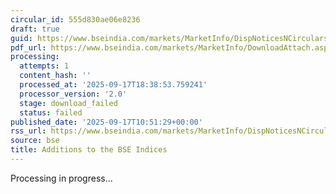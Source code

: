 ```yaml
---
circular_id: 555d830ae06e8236
draft: true
guid: https://www.bseindia.com/markets/MarketInfo/DispNoticesNCirculars.aspx?Noticeid={DBCA3F7C-D6D1-480A-9BF8-5028754DA1EA}&noticeno=20250917-17&dt=09/17/2025&icount=17&totcount=57&flag=0
pdf_url: https://www.bseindia.com/markets/MarketInfo/DownloadAttach.aspx?id=20250917-17&attachedId=
processing:
  attempts: 1
  content_hash: ''
  processed_at: '2025-09-17T18:38:53.759241'
  processor_version: '2.0'
  stage: download_failed
  status: failed
published_date: '2025-09-17T10:51:29+00:00'
rss_url: https://www.bseindia.com/markets/MarketInfo/DispNoticesNCirculars.aspx?Noticeid={DBCA3F7C-D6D1-480A-9BF8-5028754DA1EA}&noticeno=20250917-17&dt=09/17/2025&icount=17&totcount=57&flag=0
source: bse
title: Additions to the BSE Indices
---
```


Processing in progress...
